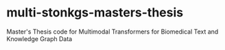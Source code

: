 multi-stonkgs-masters-thesis
==============================

Master's Thesis code for Multimodal Transformers for Biomedical Text and Knowledge Graph Data
